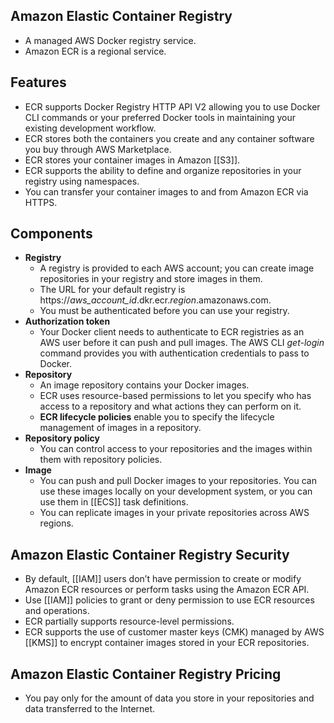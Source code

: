 ## Amazon Elastic Container Registry

- A managed AWS Docker registry service.
- Amazon ECR is a regional service.

## **Features**

- ECR supports Docker Registry HTTP API V2 allowing you to use Docker CLI commands or your preferred Docker tools in maintaining your existing development workflow.
- ECR stores both the containers you create and any container software you buy through AWS Marketplace.
- ECR stores your container images in Amazon [[S3]].
- ECR supports the ability to define and organize repositories in your registry using namespaces.
- You can transfer your container images to and from Amazon ECR via HTTPS.

## **Components**

- **Registry**
    - A registry is provided to each AWS account; you can create image repositories in your registry and store images in them.
    - The URL for your default registry is https://_aws_account_id_.dkr.ecr._region_.amazonaws.com.
    - You must be authenticated before you can use your registry.
- **Authorization token**
    - Your Docker client needs to authenticate to ECR registries as an AWS user before it can push and pull images. The AWS CLI _get-login_ command provides you with authentication credentials to pass to Docker.
- **Repository**
    - An image repository contains your Docker images.
    - ECR uses resource-based permissions to let you specify who has access to a repository and what actions they can perform on it.
    - **ECR lifecycle policies** enable you to specify the lifecycle management of images in a repository.
- **Repository policy**
    - You can control access to your repositories and the images within them with repository policies.
- **Image**
    - You can push and pull Docker images to your repositories. You can use these images locally on your development system, or you can use them in [[ECS]] task definitions.
    - You can replicate images in your private repositories across AWS regions.

## **Amazon Elastic Container Registry Security**

- By default, [[IAM]] users don’t have permission to create or modify Amazon ECR resources or perform tasks using the Amazon ECR API.
- Use [[IAM]] policies to grant or deny permission to use ECR resources and operations.
- ECR partially supports resource-level permissions.
- ECR supports the use of customer master keys (CMK) managed by AWS [[KMS]] to encrypt container images stored in your ECR repositories.

## **Amazon Elastic Container Registry Pricing**

- You pay only for the amount of data you store in your repositories and data transferred to the Internet.